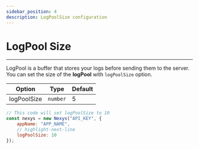 ```yaml
---
sidebar_position: 4
description: LogPoolSize configuration
---
```


# LogPool Size

---

LogPool is a buffer that stores your logs before sending them to the server. You can set the size of the **logPool** with `logPoolSize` option.

| Option | Type | Default |
| --- | --- | --- |
| logPoolSize | `number` | 5 |

```javascript
// This code will set logPoolSize to 10
const nexys = new Nexys("API_KEY", { 
    appName: "APP_NAME",
    // highlight-next-line 
    logPoolSize: 10 
});
```
